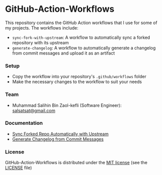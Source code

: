 # GitHub-Action-Workflows

This repository contains the GitHub Action workflows that I use for some of my projects. The workflows include:
- `sync-fork-with-upstream`: A workflow to automatically sync a forked repository with its upstream
- `generate-changelog`: A workflow to automatically generate a changelog from commit messages and upload it as an artifact

### Setup
- Copy the workflow into your repository's `.github/workflows` folder
- Make the necessary changes to the workflow to suit your needs

### Team
- Muhammad Salihin Bin Zaol-kefli (Software Engineer): salsatsat@gmail.com

### Documentation
- [Sync Forked Repo Automatically with Upstream](https://msalihinz.notion.site/Sync-Forked-Repo-Automatically-with-Upstream-da1afdfbdee842b082f3d48d0314e389)
- [Generate Changelog from Commit Messages](https://www.notion.so/msalihinz/Generate-Changelog-Automatically-from-Commit-Messages-Upload-It-As-An-Artifact-99a9edf45c1341b0a9d36d5119d0e87b?pvs=4)

### License
GitHub-Action-Workflows is distributed under the [MIT license](https://en.wikipedia.org/wiki/MIT_License) (see the [LICENSE](./LICENSE) file)
